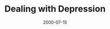 ---
layout: message
category: message
series: "Bouncing Back"
title: "Dealing with Depression"
date: 2000-07-15
audio-description: "Learn how to grow through life's difficulties. "
audio: ""
audio-title: "Dealing with Depression"
audio-duration: "&#58;"
---